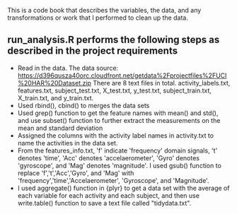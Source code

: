 This is a code book that describes the variables, the data, and any transformations or work that I performed to clean up the data.

## run_analysis.R performs the following steps as described in the project requirements
* Read in the data. The data source: https://d396qusza40orc.cloudfront.net/getdata%2Fprojectfiles%2FUCI%20HAR%20Dataset.zip 
 There are 8 text files in total. activity_labels.txt, features.txt, subject_test.txt, X_test.txt, y_test.txt, subject_train.txt, X_train.txt, and y_train.txt. 
* Used rbind(), cbind() to merges the data sets
* Used grep() function to get the feature names with mean() and std(), and use subset() function to further extract the measurements on the mean and standard deviation
* Assigned the columns with the activity label names in activity.txt to name the activities in the data set.
* From the features_info.txt, 'f' indicate 'frequency' domain signals, 't' denotes 'time', 'Acc' denotes 'accelaerometer', 'Gyro' denotes 'gyroscope', and 'Mag' denotes 'magnitude'. 
  I used gsub() function to replace 'f','t','Acc','Gyro', and 'Mag' with 'frequency','time','Accelaerometer', 'Gyroscope', and 'Magnitude'.
* I used aggregate() function in {plyr} to get a data set with the average of each variable for each activity and each subject, and then use write.table() function to save a text file called "tidydata.txt".
